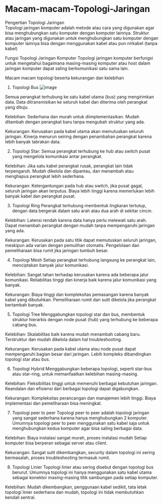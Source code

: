 # Macam-macam-Topologi-Jaringan

Pengertian Topologi Jaringan        
Topologi jaringan komputer adalah metode atau cara yang digunakan agar bisa menghubungkan satu komputer dengan komputer lainnya. Struktur atau jaringan yang digunakan untuk menghubungkan satu komputer dengan komputer lainnya bisa dengan menggunakan kabel atau pun nirkabel (tanpa kabel)

Fungsi Topologi Jaringan Komputer
Topologi jaringan komputer berfungsi untuk mengetahui bagaimana masing-masing komputer atau host dalam jaringan komputer dapat saling berkomunikasi satu sama lain.

Macam macam topologi beserta kekurangan dan kelebihan 

1. Topologi Bus
   ![image](https://github.com/user-attachments/assets/4164910a-d70a-47d7-9b84-8a384880b823)

Semua perangkat terhubung ke satu kabel utama (bus) yang mengirimkan data. Data ditransmisikan ke seluruh kabel dan diterima oleh perangkat yang dituju.

Kelebihan: Sederhana dan murah untuk diimplementasikan. Mudah ditambah dengan perangkat baru tanpa mengubah struktur yang ada.

Kekurangan: Kerusakan pada kabel utama akan memutuskan seluruh jaringan. Kinerja menurun seiring dengan penambahan perangkat karena lebih banyak tabrakan data.

2. Topologi Star:
Semua perangkat terhubung ke hub atau switch pusat yang mengelola komunikasi antar perangkat.

 Kelebihan: Jika satu kabel perangkat rusak, perangkat lain tidak terpengaruh. Mudah dikelola dan dipantau, dan menambah atau menghapus perangkat lebih sederhana.

Kekurangan: Ketergantungan pada hub atau switch, jika pusat gagal, seluruh jaringan akan terputus.
Biaya lebih tinggi karena memerlukan lebih banyak kabel dan perangkat pusat.

3. Topologi Ring
Perangkat terhubung membentuk lingkaran tertutup, dengan data bergerak dalam satu arah atau dua arah di sekitar cincin.

Kelebihan: Latensi rendah karena data hanya perlu melewati satu arah. Dapat menambah perangkat dengan mudah tanpa mempengaruhi jaringan yang ada.

Kekurangan: Kerusakan pada satu titik dapat memutuskan seluruh jaringan, meskipun ada varian dengan pemulihan otomatis.
Pengelolaan dan pemeliharaan bisa rumit jika jaringan tumbuh besar.

4. Topologi Mesh
Setiap perangkat terhubung langsung ke perangkat lain, menciptakan banyak jalur komunikasi. 

Kelebihan: Sangat tahan terhadap kerusakan karena ada beberapa jalur komunikasi. Reliabilitas tinggi dan kinerja baik karena jalur komunikasi yang banyak.

Kekurangan: Biaya tinggi dan kompleksitas pemasangan karena banyak kabel yang dibutuhkan.
Pemeliharaan rumit dan sulit dikelola jika perangkat bertambah banyak.

5. Topologi Tree
Menggabungkan topologi star dan bus, membentuk struktur hierarkis dengan node pusat (hub) yang terhubung ke beberapa cabang bus.

Kelebihan: Skalabilitas baik karena mudah menambah cabang baru.
Terstruktur dan mudah dikelola dalam hal troubleshooting.

Kekurangan: Kerusakan pada kabel utama atau node pusat dapat mempengaruhi bagian besar dari jaringan. Lebih kompleks dibandingkan topologi star atau bus.

6. Topologi Hybrid
Menggabungkan beberapa topologi, seperti star-bus atau star-ring, untuk memanfaatkan kelebihan masing-masing.

Kelebihan: Fleksibilitas tinggi untuk memenuhi berbagai kebutuhan jaringan. Keandalan dan efisiensi dari berbagai topologi dapat digabungkan.

Kekurangan: Kompleksitas perancangan dan manajemen lebih tinggi. Biaya implementasi dan pemeliharaan bisa meningkat.

7. Topologi peer to peer 
  Topologi peer to peer adalah topologi jaringan yang sangat sederhana karena hanya menghubungkan 2 komputer. Umumnya topologi peer to peer menggunakan satu kabel saja untuk menghubungkan kedua komputer agar bisa saling berbagai data. 

Kelebihan: Biaya instalasi sangat murah, proses instalasi mudah
Setiap komputer bisa berperan sebagai server atau client.

Kekurangan: Sangat sulit dikembangkan, security dalam topologi ini sering bermasalah, proses troubleshooting termasuk rumit.

8. Topologi Linier
Topologi linier atau sering disebut dengan topologi bus berurut. Umumnya topologi ini hanya menggunakan satu kabel utama sebagai konektor masing-masing titik sambungan pada setiap komputer.

Kelebihan: Mudah dikembangkan, 
penggunaan kabel sedikit,
tata letak topologi linier sederhana dan mudah, topologi ini tidak membutuhkan kendali sentral.
